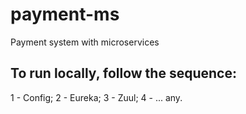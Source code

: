 # payment-ms
Payment system with microservices
## To run locally, follow the sequence:
1 - Config;
2 - Eureka;
3 - Zuul;
4 - ... any.
